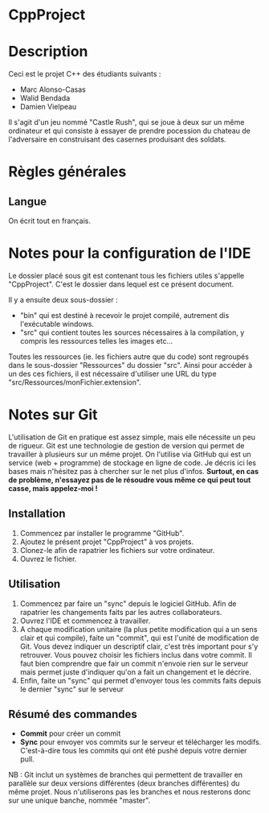 CppProject
==========

# Description

Ceci est le projet C++ des étudiants suivants :
* Marc Alonso-Casas
* Walid Bendada
* Damien Vielpeau

Il s'agit d'un jeu nommé "Castle Rush", qui se joue à deux sur un même ordinateur et qui consiste à essayer de prendre pocession du chateau de l'adversaire en construisant des casernes produisant des soldats.

# Règles générales

## Langue

On écrit tout en français.

# Notes pour la configuration de l'IDE

Le dossier placé sous git est contenant tous les fichiers utiles s'appelle "CppProject". C'est le dossier dans lequel est ce présent document.

Il y a ensuite deux sous-dossier :
* "bin" qui est destiné à recevoir le projet compilé, autrement dis l'exécutable windows.
* "src" qui contient toutes les sources nécessaires à la compilation, y compris les ressources telles les images etc...

Toutes les ressources (ie. les fichiers autre que du code) sont regroupés dans le sous-dossier "Ressources" du dossier "src".
Ainsi pour accéder à un des ces fichiers, il est nécessaire d'utiliser une URL du type "src/Ressources/monFichier.extension".

# Notes sur Git

L'utilisation de Git en pratique est assez simple, mais elle nécessite un peu de rigueur. Git est une technologie de gestion de version qui permet de travailler à plusieurs sur un même projet. On l'utilise via GitHub qui est un service (web + programme) de stockage en ligne de code. Je décris ici les bases mais n'hésitez pas à chercher sur le net plus d'infos.
**Surtout, en cas de problème, n'essayez pas de le résoudre vous même ce qui peut tout casse, mais appelez-moi !**

## Installation

1. Commencez par installer le programme "GitHub".
2. Ajoutez le présent projet "CppProject" à vos projets.
3. Clonez-le afin de rapatrier les fichiers sur votre ordinateur.
4. Ouvrez le fichier.

## Utilisation

1. Commencez par faire un "sync" depuis le logiciel GitHub. Afin de rapatrier les changements faits par les autres collaborateurs.
2. Ouvrez l'IDE et commencez à travailler.
3. A chaque modification unitaire (la plus petite modification qui a un sens clair et qui compile), faite un "commit", qui est l'unité de modification de Git. Vous devez indiquer un descriptif clair, c'est très important pour s'y retrouver. Vous pouvez choisir les fichiers inclus dans votre commit. Il faut bien comprendre que fair un commit n'envoie rien sur le serveur mais permet juste d'indiquer qu'on a fait un changement et le décrire.
4. Enfin, faite un "sync" qui permet d'envoyer tous les commits faits depuis le dernier "sync" sur le serveur

## Résumé des commandes
* **Commit** pour créer un commit
* **Sync** pour envoyer vos commits sur le serveur et télécharger les modifs. C'est-à-dire tous les commits qui ont été pushé depuis votre dernier pull.

NB : Git inclut un systèmes de branches qui permettent de travailler en parallèle sur deux versions différentes (deux branches différentes) du même projet. Nous n'utiliserons pas les branches et nous resterons donc sur une unique banche, nommée "master".
